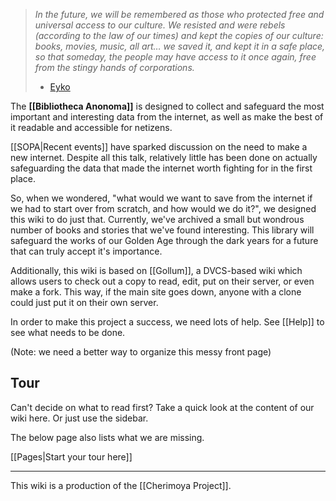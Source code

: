 > *In the future, we will be remembered as those who protected free and universal access to our culture. We resisted and were rebels (according to the law of our times) and kept the copies of our culture: books, movies, music, all art… we saved it, and kept it in a safe place, so that someday, the people may have access to it once again, free from the stingy hands of corporations.* 
> - [Eyko](http://www.reddit.com/r/darknetplan/comments/oo217/with_megaupload_shut_down_we_need_to_take_action/c3ip9a2)

The **[[Bibliotheca Anonoma]]** is designed to collect and safeguard the most important and interesting data from the internet, as well as make the best of it readable and accessible for netizens.

[[SOPA|Recent events]] have sparked discussion on the need to make a new internet. Despite all this talk, relatively little has been done on actually safeguarding the data that made the internet worth fighting for in the first place.

So, when we wondered, "what would we want to save from the internet if we had to start over from scratch, and how would we do it?", we designed this wiki to do just that. Currently, we've archived a small but wondrous number of books and stories that we've found interesting. This library will safeguard the works of our Golden Age through the dark years for a future that can truly accept it's importance.

Additionally, this wiki is based on [[Gollum]], a DVCS-based wiki which allows users to check out a copy to read, edit, put on their server, or even make a fork. This way, if the main site goes down, anyone with a clone could just put it on their own server.

In order to make this project a success, we need lots of help. See [[Help]] to see what needs to be done.

(Note: we need a better way to organize this messy front page)

## Tour

Can't decide on what to read first? Take a quick look at the content of our wiki here. Or just use the sidebar.

The below page also lists what we are missing.

[[Pages|Start your tour here]]

---

This wiki is a production of the [[Cherimoya Project]].
